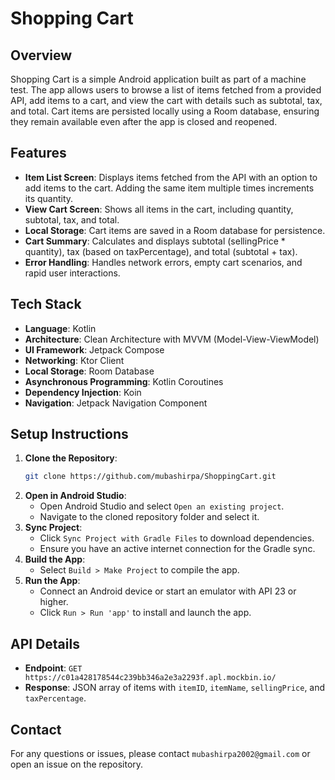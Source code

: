 # Shopping Cart

## Overview

Shopping Cart is a simple Android application built as part of a machine test. The app allows users
to browse a list of items fetched from a provided API, add items to a cart, and view the cart with
details such as subtotal, tax, and total. Cart items are persisted locally using a Room database,
ensuring they remain available even after the app is closed and reopened.

## Features

- **Item List Screen**: Displays items fetched from the API with an option to add items to the cart.
  Adding the same item multiple times increments its quantity.
- **View Cart Screen**: Shows all items in the cart, including quantity, subtotal, tax, and total.
- **Local Storage**: Cart items are saved in a Room database for persistence.
- **Cart Summary**: Calculates and displays subtotal (sellingPrice * quantity), tax (based on
  taxPercentage), and total (subtotal + tax).
- **Error Handling**: Handles network errors, empty cart scenarios, and rapid user interactions.

## Tech Stack

- **Language**: Kotlin
- **Architecture**: Clean Architecture with MVVM (Model-View-ViewModel)
- **UI Framework**: Jetpack Compose
- **Networking**: Ktor Client
- **Local Storage**: Room Database
- **Asynchronous Programming**: Kotlin Coroutines
- **Dependency Injection**: Koin
- **Navigation**: Jetpack Navigation Component

## Setup Instructions

1. **Clone the Repository**:
   ```bash
   git clone https://github.com/mubashirpa/ShoppingCart.git
   ```
2. **Open in Android Studio**:
    - Open Android Studio and select `Open an existing project`.
    - Navigate to the cloned repository folder and select it.
3. **Sync Project**:
    - Click `Sync Project with Gradle Files` to download dependencies.
    - Ensure you have an active internet connection for the Gradle sync.
4. **Build the App**:
    - Select `Build > Make Project` to compile the app.
5. **Run the App**:
    - Connect an Android device or start an emulator with API 23 or higher.
    - Click `Run > Run 'app'` to install and launch the app.

## API Details

- **Endpoint**: `GET https://c01a428178544c239bb346a2e3a2293f.apl.mockbin.io/`
- **Response**: JSON array of items with `itemID`, `itemName`, `sellingPrice`, and `taxPercentage`.

## Contact

For any questions or issues, please contact `mubashirpa2002@gmail.com` or open an issue on the
repository.
